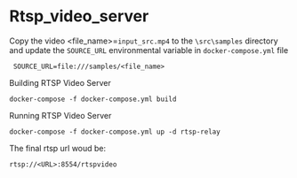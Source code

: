 # Rtsp_video_server
Copy the video <file_name>=`input_src.mp4` to the `\src\samples` directory and update the `SOURCE_URL` environmental variable in `docker-compose.yml` file

```
 SOURCE_URL=file:///samples/<file_name>
``` 
Building RTSP Video Server
```
docker-compose -f docker-compose.yml build 
```

Running RTSP Video Server
```
docker-compose -f docker-compose.yml up -d rtsp-relay
```

The final rtsp url woud be: 
```
rtsp://<URL>:8554/rtspvideo
```

